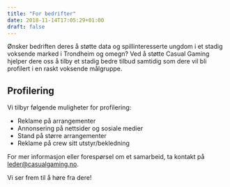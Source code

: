 ```yaml
---
title: "For bedrifter"
date: 2018-11-14T17:05:29+01:00
draft: false
---
```

Ønsker bedriften deres å støtte data og spillinteresserte ungdom i et stadig voksende marked i Trondheim og omegn? Ved å støtte Casual Gaming hjelper dere oss å tilby et stadig bedre tilbud samtidig som dere vil bli profilert i en raskt voksende målgruppe.  

## Profilering

Vi tilbyr følgende muligheter for profilering:
* Reklame på arrangementer
* Annonsering på nettsider og sosiale medier
* Stand på større arrangementer
* Reklame på crew sitt utstyr/bekledning

For mer informasjon eller forespørsel om et samarbeid, ta kontakt på <leder@casualgaming.no>.

Vi ser frem til å høre fra dere!
